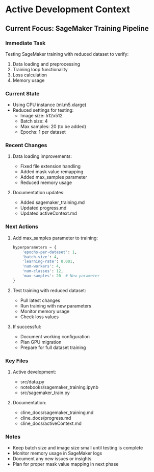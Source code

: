 # Active Development Context

## Current Focus: SageMaker Training Pipeline

### Immediate Task
Testing SageMaker training with reduced dataset to verify:
1. Data loading and preprocessing
2. Training loop functionality
3. Loss calculation
4. Memory usage

### Current State
- Using CPU instance (ml.m5.xlarge)
- Reduced settings for testing:
  * Image size: 512x512
  * Batch size: 4
  * Max samples: 20 (to be added)
  * Epochs: 1 per dataset

### Recent Changes
1. Data loading improvements:
   - Fixed file extension handling
   - Added mask value remapping
   - Added max_samples parameter
   - Reduced memory usage

2. Documentation updates:
   - Added sagemaker_training.md
   - Updated progress.md
   - Updated activeContext.md

### Next Actions
1. Add max_samples parameter to training:
   ```python
   hyperparameters = {
       'epochs-per-dataset': 1,
       'batch-size': 4,
       'learning-rate': 0.001,
       'num-workers': 4,
       'num-classes': 12,
       'max-samples': 20  # New parameter
   }
   ```

2. Test training with reduced dataset:
   - Pull latest changes
   - Run training with new parameters
   - Monitor memory usage
   - Check loss values

3. If successful:
   - Document working configuration
   - Plan GPU migration
   - Prepare for full dataset training

### Key Files
1. Active development:
   - src/data.py
   - notebooks/sagemaker_training.ipynb
   - src/sagemaker_train.py

2. Documentation:
   - cline_docs/sagemaker_training.md
   - cline_docs/progress.md
   - cline_docs/activeContext.md

### Notes
- Keep batch size and image size small until testing is complete
- Monitor memory usage in SageMaker logs
- Document any new issues or insights
- Plan for proper mask value mapping in next phase
